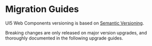 # Migration Guides

UI5 Web Components versioning is based on [Semantic Versioning](https://semver.org/).

Breaking changes are only released on major version upgrades, and thoroughly documented in the following upgrade guides.